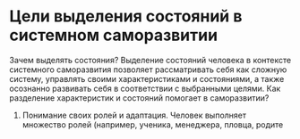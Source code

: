 # Цели выделения состояний в системном саморазвитии

Зачем выделять состояния?
Выделение состояний человека в контексте системного саморазвития позволяет рассматривать себя как сложную систему, управлять своими характеристиками и состояниями, а также осознанно развивать себя в соответствии с выбранными целями.
Как разделение характеристик и состояний помогает в саморазвитии?
1. Понимание своих ролей и адаптация. Человек выполняет множество ролей (например, ученика, менеджера, пловца, родите
